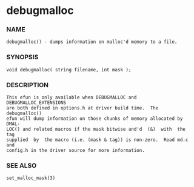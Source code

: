 # debugmalloc

### NAME

    debugmalloc() - dumps information on malloc'd memory to a file.

### SYNOPSIS

    void debugmalloc( string filename, int mask );

### DESCRIPTION

    This efun is only available when DEBUGMALLOC and DEBUGMALLOC_EXTENSIONS
    are both defined in options.h at driver build time.  The  debugmalloc()
    efun will dump information on those chunks of memory allocated by DMAL‐
    LOC() and related macros if the mask bitwise and'd  (&)  with  the  tag
    supplied  by  the macro (i.e. (mask & tag)) is non-zero.  Read md.c and
    config.h in the driver source for more information.

### SEE ALSO

    set_malloc_mask(3)

